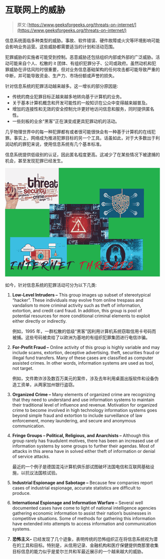 # 互联网上的威胁

> 原文:[https://www.geeksforgeeks.org/threats-on-internet/](https://www.geeksforgeeks.org/threats-on-internet/)

信息系统面临多种类型的威胁。事故、软件错误、硬件故障或火灾等环境影响可能会影响业务运营。这些威胁都需要适当的计划和活动范围。

犯罪威胁的实施者可能受到控制。恶意威胁还包括组织内部或外部的广泛威胁。活动可能来自个人、松散的 it 团体、有组织犯罪分子、公司或政府。虽然动机和犯罪威胁在评估风险时很重要，但对业务信息基础架构的任何攻击都可能导致严重的中断，并可能导致资金、生产力、市场份额或声誉的损失。

针对信息系统的犯罪活动越来越多。这一增长的部分原因是:

*   传统的商业犯罪目标正越来越多地转向基于计算机的业务。
*   关于基本计算机概念和开发可能性的一般知识在公众中变得越来越普及。
*   增加的连接性和无效的安全控制允许更好地访问信息和服务，同时提供匿名性。
*   一些刻板的业余“黑客”正在演变成更具犯罪动机的活动。

几乎物理世界中的每一种犯罪都有或者很可能很快会有一种基于计算机的在线犯罪。事实上，网络成为推进犯罪目标的另一个工具。话虽如此，对于大多数出于利润动机的罪犯来说，使用信息系统有几个基本标准。

信息系统提供低级别的认证，因此匿名程度更高。这减少了在某些情况下被逮捕的机会，甚至发现犯罪已经发生。

![](img/453dfff18a73e8c87e6bc84a0e552ea9.png)

如今，针对信息系统的犯罪活动可分为以下几类:

1.  **Low-Level Intruders –**
    This group images up subset of stereotypical “hacker”. These individuals may evolve from online trespass and vandalism to more criminal activity such as theft of information, extortion, and credit card fraud. In addition, this group is pool of potential resources for more conditional criminal elements to exploit either directly or indirectly.

    例如，1995 年，一群松散的低级“黑客”因利用计算机系统窃取信用卡号码而被捕。这些号码被卖给了以欧洲为基地的有组织犯罪集团进行电信诈骗。

2.  **For-Profit Fraud –**
    Online activity of this group is highly variable and may include scams, extortion, deceptive advertising. theft, securities fraud or illegal fund transfers. Many of these çases are classified as computer assisted crimes. In other words, information systems are used as tool, not target.

    例如，文件欺诈涉及数百万美元的案件，涉及去年利用桌面出版软件和设备伪造工资单，从两家加州银行盗窃。

3.  **Organized Crime –**
    Many elements of organized crime are recognizing that they need to understand and use information systems to maintain their traditional level of influence and revenue. Motivation for organized crime to become involved in high technology information systems goes beyond simple fraud and extortion to include surveillance of law enforcement, money laundering, and secure and anonymous communication.
4.  **Fringe Groups – Political, Religious, and Anarchists –**
    Although this group rarely has fraudulent motives, there has been an increased use of information systems by some groups to further their agendas. Most of attacks in this arena have in solved either theft of information or denial of service attacks.

    最近的一个例子是德国混沌计算机俱乐部试图破坏法国电信和互联网基础设施，以抗议法国核试验。

5.  **Industrial Espionage and Sabotage –**
    Because few companies report cases of industrial espionage, accurate statistics are difficult to produce.
6.  **International Espionage and Information Warfare –**
    Several well documented cases have come to light of national intelligence agencies gathering economic information to assist their nation’s businesses in competitive situations. Some of methods for gathering this information have extended into attempts to access information and communication systems.
7.  **恐怖主义–**
    已经发现了几个迹象，表明传统的恐怖组织正在将信息系统视为潜在的工具和目标。特别是，从信用记录、金融机构和医疗保健提供商那里收集目标信息的能力似乎是爱尔兰共和军最近展示的一个越来越大的威胁。